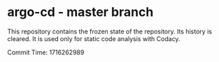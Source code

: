 # argo-cd - master branch

This repository contains the frozen state of the repository.
Its history is cleared. It is used only for static code
analysis with Codacy.

Commit Time: 1716262989